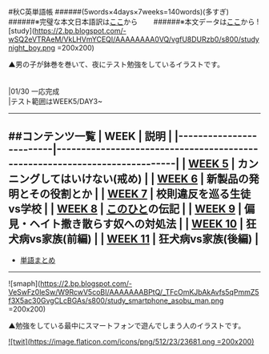 #秋C英単語帳
######(5words×4days×7weeks=140words)\(多すぎ)
######※完璧な本文日本語訳は[ここ](http://bloomingrowin.blog.fc2.com/)から　　
######※本文データは[ここ](https://archive.org/stream/1100WordsYouNeedToKnow/1100_Words_You_Need_To_Know_djvu.txt)から
![study](https://2.bp.blogspot.com/-wSQ2eVTRAeM/VkLHVmYCEQI/AAAAAAAA0VQ/vgfU8DURzb0/s800/studynight_boy.png =200x200)
<div style="text-align: left;">▲男の子が鉢巻を巻いて、夜にテスト勉強をしているイラストです。</div>
<br><br>
|01/30 一応完成<br>
|テスト範囲はWEEK5/DAY3~

----
##コンテンツ一覧
| WEEK                    | 説明                                                                      |
|-------------------------|---------------------------------------------------------------------------|
| [**WEEK 5**](./WEEK5.html)   | カンニングしてはいけない(戒め)                                            |
| [**WEEK 6**](./WEEK6.html)  | 新製品の発明とその役割とか                                                |
| [**WEEK 7**](./WEEK7.html)  | 校則違反を巡る生徒vs学校                                                  |
| [**WEEK 8**](./WEEK8.html)  | [このひと](https://en.wikipedia.org/wiki/Thomas_Anthony_Dooley_III)の伝記 |
| [**WEEK 9**](./WEEK9.html)  | 偏見・ヘイト撒き散らす奴への対処法                                        |
| [**WEEK 10**](./WEEKA.html) | 狂犬病vs家族(前編)                                                        |
| [**WEEK 11**](./WEEKB.html) | 狂犬病vs家族(後編)                                                        |
----
- [単語まとめ](./VOCAB.html)
----
![smaph](https://2.bp.blogspot.com/-VeSwFz0leSw/W9RcwV5coBI/AAAAAAABPtQ/_TFcOmKJbAkAvfs5qPmmZ5f3X5ac30GvgCLcBGAs/s800/study_smartphone_asobu_man.png =200x200)
<div style="text-align: left;">▲勉強をしている最中にスマートフォンで遊んでしまう人のイラストです。</div>

[![twit](https://image.flaticon.com/icons/png/512/23/23681.png =200x200)](https://twitter.com/?status=斎藤一のくそムズ英単語帳https://www.u.tsukuba.ac.jp/~s1811528/english/)